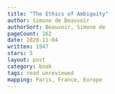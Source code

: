 ```yaml
---
title: "The Ethics of Ambiguity"
author: Simone de Beauvoir
authorSort: Beauvoir, Simone de
pageCount: 162
date: 2020-11-04
written: 1947
stars: 5
layout: post
category: book
tags: read unreviewed
mapping: Paris, France, Europe
---
```

